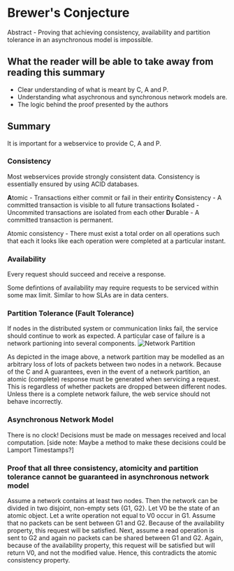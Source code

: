 # Brewer's Conjecture

Abstract - Proving that achieving consistency, availability and partition tolerance in an asynchronous model is impossible.

## What the reader will be able to take away from reading this summary

- Clear understanding of what is meant by C, A and P.
- Understanding what asychronous and synchronous network models are.
- The logic behind the proof presented by the authors

## Summary
It is important for a webservice to provide C, A and P. 

### Consistency
Most webservices provide strongly consistent data. Consistency is essentially ensured by using ACID databases.

**A**tomic - Transactions either commit or fail in their entirity
**C**onsistency - A committed transaction is visible to all future transactions
**I**solated - Uncommited transactions are isolated from each other
**D**urable - A committed transaction is permanent.

Atomic consistency - There must exist a total order on all operations such that each it looks like each operation were completed at a particular instant.

### Availability
Every request should succeed and receive a response.

Some defintions of availability may require requests to be serviced within some max limit. Similar to how SLAs are in data centers.


### Partition Tolerance (Fault Tolerance)
If nodes in the distributed system or communication links fail, the service should continue to work as expected. A particular case of failure is a network partioning into several components.
![Network Partition](https://blog.yugabyte.com/wp-content/uploads/2019/05/How-Does-YugaByte-DB-Handle-Network-Partitions-and-Failover-blogpreview.png)


As depicted in the image above, a network partition may be modelled as an arbitrary loss of lots of packets between two nodes in a network. Because of the C and A guarantees, even in the event of a network partition, an atomic (complete) response must be generated when servicing a request. This is regardless of whether packets are dropped between different nodes. Unless there is a complete network failure, the web service should not behave incorrectly.

### Asynchronous Network Model
There is no clock! Decisions must be made on messages received and local computation. [side note: Maybe a method to make these decisions could be Lamport Timestamps?]

### Proof that all three consistency, atomicity and partition tolerance cannot be guaranteed in asynchronous network model
Assume a network contains at least two nodes. Then the network can be divided in two disjoint, non-empty sets {G1, G2}. Let V0 be the state of an atomic object. Let a write operation not equal to V0 occur in G1. Assume that no packets can be sent between G1 and G2. Because of the availability property, this request will be satisfied. Next, assume a read operation is sent to G2 and again no packets can be shared between G1 and G2. Again, because of the availability property, this request will be satisfied but will return V0, and not the modified value. Hence, this contradicts the atomic consistency property.














